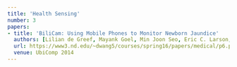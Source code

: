 ```yaml
---
title: 'Health Sensing'
number: 3
papers:
- title: 'BiliCam: Using Mobile Phones to Monitor Newborn Jaundice'
  authors: [Lilian de Greef, Mayank Goel, Min Joon Seo, Eric C. Larson, James W. Stout, James A. Taylor, Shwetak N. Patel]
  url: https://www3.nd.edu/~dwang5/courses/spring16/papers/medical/p6.pdf
  venue: UbiComp 2014
---
```

